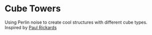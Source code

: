 # Cube Towers

Using Perlin noise to create cool structures with different cube types. Inspired by [Paul Rickards](https://twitter.com/paulrickards/status/1163573261344681991)

